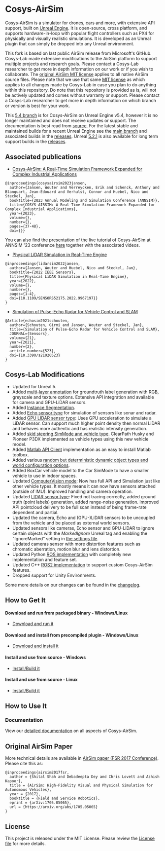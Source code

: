 # Cosys-AirSim

Cosys-AirSim is a simulator for drones, cars and more, with extensive API support, built on [Unreal Engine](https://www.unrealengine.com/). It is open-source, cross platform, and supports hardware-in-loop with popular flight controllers such as PX4 for physically and visually realistic simulations. It is developed as an Unreal plugin that can simply be dropped into any Unreal environment. 

This fork is based on last public AirSim release from Microsoft's GitHub.
Cosys-Lab made extensive modifications to the AirSim platform to support multiple projects and research goals. 
Please contact a Cosys-Lab researcher to get more in depth information on our work or if you wish to collaborate. 
The [original AirSim MIT license](https://github.com/Cosys-Lab/Cosys-AirSim/blob/main/LICENSE) applies to all native AirSim source files. 
Please note that we use that same [MIT license](https://github.com/Cosys-Lab/Cosys-AirSim/blob/main/LICENSE) as which applies to all changes made by Cosys-Lab in case you plan to do anything within this repository.
Do note that this repository is provided as is, will not be actively updated and comes without warranty or support. 
Please contact a Cosys-Lab researcher to get more in depth information on which branch or version is best for your work.

This [5.4 branch](https://github.com/Cosys-Lab/Cosys-AirSim/tree/5.4) is for Cosys-AirSim on Unreal Engine v5.4, however it is no longer maintained and does not receive updates or support. The documentation is best read from [source](https://github.com/Cosys-Lab/Cosys-AirSim/tree/5.4/docs).
For the latest stable and maintained builds for a recent Unreal Engine see the [main branch](https://github.com/Cosys-Lab/Cosys-AirSim/tree/main) and associated builds in the [releases](https://github.com/Cosys-Lab/Cosys-AirSim/releases).
Unreal [5.2.1](https://github.com/Cosys-Lab/Cosys-AirSim/tree/5.2.1) is also available for long term support builds in the [releases](https://github.com/Cosys-Lab/Cosys-AirSim/releases).


## Associated publications

- [Cosys-AirSim: A Real-Time Simulation Framework Expanded for Complex Industrial Applications](https://arxiv.org/abs/2303.13381)
```
@inproceedings{cosysairsim2023jansen,
  author={Jansen, Wouter and Verreycken, Erik and Schenck, Anthony and Blanquart, Jean-Edouard and Verhulst, Connor and Huebel, Nico and Steckel, Jan},
  booktitle={2023 Annual Modeling and Simulation Conference (ANNSIM)}, 
  title={COSYS-AIRSIM: A Real-Time Simulation Framework Expanded for Complex Industrial Applications}, 
  year={2023},
  volume={},
  number={},
  pages={37-48},
  doi={}}
```

You can also find the presentation of the live tutorial of Cosys-AirSim at ANNSIM '23 conference [here](https://github.com/Cosys-Lab/Cosys-AirSim/tree/main/docs/annsim23_tutorial) together with the associated videos.


- [Physical LiDAR Simulation in Real-Time Engine](https://arxiv.org/abs/2208.10295)
```
@inproceedings{lidarsim2022jansen,
  author={Jansen, Wouter and Huebel, Nico and Steckel, Jan},
  booktitle={2022 IEEE Sensors}, 
  title={Physical LiDAR Simulation in Real-Time Engine}, 
  year={2022},
  volume={},
  number={},
  pages={1-4},
  doi={10.1109/SENSORS52175.2022.9967197}}
}
```
- [Simulation of Pulse-Echo Radar for Vehicle Control and SLAM](https://www.mdpi.com/1424-8220/21/2/523)
```
@Article{echosim2021schouten,
  author={Schouten, Girmi and Jansen, Wouter and Steckel, Jan},
  title={Simulation of Pulse-Echo Radar for Vehicle Control and SLAM},
  JOURNAL={Sensors},
  volume={21},
  year={2021},
  number={2},
  article-number={523},
  doi={10.3390/s21020523}
}
```

## Cosys-Lab Modifications
* Updated for Unreal 5.
* Added [multi-layer annotation](https://cosys-lab.github.io/annotation) for groundtruth label generation with RGB, greyscale and texture options. Extensive API integration and available for camera and GPU-LiDAR sensors.
* Added [Instance Segmentation](https://cosys-lab.github.io/instance_segmentation). 
* Added [Echo sensor type](https://cosys-lab.github.io/echo) for simulation of sensors like sonar and radar.
* Added [GPU LIDAR sensor type](https://cosys-lab.github.io/gpulidar): Uses GPU acceleration to simulate a LiDAR sensor. Can support much higher point density then normal LiDAR and behaves more authentic and has realistic intensity generation.
* Added [skid steering SimMode and vehicle type](https://cosys-lab.github.io/skid_steer_vehicle). ClearPath Husky and Pioneer P3DX implemented as vehicle types using this new vehicle model. 
* Added [Matlab API Client](https://cosys-lab.github.io/matlab) implementation as an easy to install Matlab toolbox.
* Added various [random but deterministic dynamic object types and world configuration options](https://cosys-lab.github.io/dynamic_objects).
* Added BoxCar vehicle model to the Car SimMode to have a smaller vehicle to use in indoor spaces.
* Updated [ComputerVision mode](https://cosys-lab.github.io/image_apis#computer-vision-mode-1): Now has full API and Simulation just like other vehicle types. It mostly means it can now have sensors attached (outside of IMU). Improved handling and camera operation.
* Updated [LIDAR sensor type](https://cosys-lab.github.io/lidar): Fixed not tracing correctly, added ground truth (point labels) generation, added range-noise generation. Improved API pointcloud delivery to be full scan instead of being frame-rate dependent and partial.
* Updated the camera, Echo and (GPU-)LiDAR sensors to be uncoupled from the vehicle and be placed as external world sensors.
* Updated sensors like cameras, Echo sensor and GPU-LiDAR to ignore certain objects with the _MarkedIgnore_ Unreal tag and enabling the "IgnoreMarked" setting in [the settings file](https://cosys-lab.github.io/settings).
* Updated cameras sensor with more distortion features such as chromatic aberration, motion blur and lens distortion. 
* Updated Python [ROS implementation](https://cosys-lab.github.io/ros_python) with completely new implementation and feature set.
* Updated C++ [ROS2 implementation](https://cosys-lab.github.io/ros_cplusplus) to support custom Cosys-AirSim features.
* Dropped support for Unity Environments.

Some more details on our changes can be found in the [changelog](https://github.com/Cosys-Lab/Cosys-AirSim/blob/main/CHANGELOG.md).

## How to Get It
#### Download and run from packaged binary - Windows/Linux
* [Download and run it](https://cosys-lab.github.io/run_packaged)
#### Download and install from precompiled plugin - Windows/Linux
* [Download and install it](https://cosys-lab.github.io/install_precompiled)
#### Install and use from source - Windows
* [Install/Build it](https://cosys-lab.github.io/install_windows)
#### Install and use from source - Linux
* [Install/Build it](https://cosys-lab.github.io/install_linux)

## How to Use It

### Documentation

View our [detailed documentation](https://cosys-lab.github.io/) on all aspects of Cosys-AirSim.

## Original AirSim Paper

More technical details are available in [AirSim paper (FSR 2017 Conference)](https://arxiv.org/abs/1705.05065). Please cite this as:
```
@inproceedings{airsim2017fsr,
  author = {Shital Shah and Debadeepta Dey and Chris Lovett and Ashish Kapoor},
  title = {AirSim: High-Fidelity Visual and Physical Simulation for Autonomous Vehicles},
  year = {2017},
  booktitle = {Field and Service Robotics},
  eprint = {arXiv:1705.05065},
  url = {https://arxiv.org/abs/1705.05065}
}
```

## License

This project is released under the MIT License. Please review the [License file](https://github.com/Cosys-Lab/Cosys-AirSim/blob/main/LICENSE) for more details.
